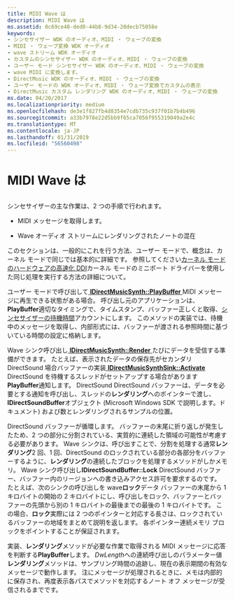 ```yaml
---
title: MIDI Wave は
description: MIDI Wave は
ms.assetid: 0c69ce48-ded0-44b8-9d34-20decb75058e
keywords:
- シンセサイザー WDK のオーディオ、MIDI ・ ウェーブの変換
- MIDI ・ ウェーブ変換 WDK オーディオ
- wave ストリーム WDK オーディオ
- カスタムのシンセサイザー WDK のオーディオ、MIDI ・ ウェーブの変換
- ユーザー モード シンセサイザー WDK のオーディオ、MIDI ・ ウェーブの変換
- wave MIDI に変換します。
- DirectMusic WDK のオーディオ、MIDI ・ ウェーブの変換
- ユーザー モードの WDK オーディオ、MIDI ・ ウェーブ変換でカスタムの表示
- DirectMusic カスタム レンダリング WDK のオーディオ、MIDI ・ ウェーブの変換
ms.date: 04/20/2017
ms.localizationpriority: medium
ms.openlocfilehash: de3e1f827fb4d8354e7cdb735c937f01b7b4b496
ms.sourcegitcommit: a33b7978e22d5bb9f65ca7056f955319049a2e4c
ms.translationtype: MT
ms.contentlocale: ja-JP
ms.lasthandoff: 01/31/2019
ms.locfileid: "56560498"
---
```

# <a name="midi-to-wave"></a>MIDI Wave は


## <span id="midi_to_wave"></span><span id="MIDI_TO_WAVE"></span>


シンセサイザーの主な作業は、2 つの手順で行われます。

-   MIDI メッセージを取得します。

-   Wave オーディオ ストリームにレンダリングされたノートの混在

このセクションは、一般的にこれを行う方法、ユーザー モードで、概念は、カーネル モードで同じでは基本的に詳細です。 参照してください[カーネル モードのハードウェアの高速化 DDI](kernel-mode-hardware-acceleration-ddi.md)カーネル モードのミニポート ドライバーを使用した同じ処理を実行する方法の詳細について。

ユーザー モードで呼び出して[ **IDirectMusicSynth::PlayBuffer** ](https://msdn.microsoft.com/library/windows/hardware/ff536540) MIDI メッセージに再生できる状態がある場合。 呼び出し元のアプリケーションは、 **PlayBuffer**適切なタイミングで、タイムスタンプ、バッファー正しくと取得、[シンセサイザーの待機時間](synthesizer-latency.md)アカウントにします。 このメソッドの実装では、待機中のメッセージを取得し、内部形式には、バッファーが渡される参照時間に基づいている時間の設定に格納します。

Wave シンク呼び出し[ **IDirectMusicSynth::Render** ](https://msdn.microsoft.com/library/windows/hardware/ff536541)たびにデータを受信する準備ができます。 たとえば、表示されたデータの保存先がセカンダリ DirectSound 場合バッファーの実装[ **IDirectMusicSynthSink::Activate** ](https://msdn.microsoft.com/library/windows/hardware/ff536521) DirectSound を待機するスレッドがセットアップする場合があります**PlayBuffer**通知します。 DirectSound DirectSound バッファーは、データを必要とする通知を呼び出し、スレッドの**レンダリング**へのポインターで渡し、 **IDirectSoundBuffer**オブジェクト (Microsoft Windows SDK で説明します。ドキュメント) および数とレンダリングされるサンプルの位置。

DirectSound バッファーが循環します。 バッファーの末尾に折り返しが発生したため、2 つの部分に分割されている、実質的に連続した領域の可能性が考慮する必要があります。 Wave シンクは、呼び出すことで、分割を処理する通常**レンダリング**2 回、1 回、DirectSound のロックされている部分の各部分をバッファーするように、**レンダリング**の連続したブロックを処理するメソッドがしかメモリ。 Wave シンク呼び出し**IDirectSoundBuffer::Lock** DirectSound バッファー、バッファー内のリージョンへの書き込みアクセス許可を要求するのです。 たとえば、次のシンクの呼び出しを wave**ロック**データ バッファーの末尾から 1 キロバイトの開始の 2 キロバイトにし、呼び出しをロック、バッファーとバッファーの先頭から別の 1 キロバイトの最後までの最後の 1 キロバイトです。 この場合、**ロック**実際には 2 つのポインターと対応する長さは、ロックされているバッファーの地域をまとめて説明を返します。 各ポインター連続メモリ ブロックをポイントすることが保証されます。

実装、**レンダリング**メソッドが必要な作業で取得される MIDI メッセージに応答を判断する**PlayBuffer**します。 *DwLength*への連続呼び出しのパラメーター値**レンダリング**メソッドは、サンプリング時間の追跡し、現在の表示期間の有効なメッセージで動作します。 注にメッセージが処理されるときに、メモは内部的に保存され、再度表示各パスでメソッドを対応するノート オフ メッセージが受信されるまでです。

 

 




